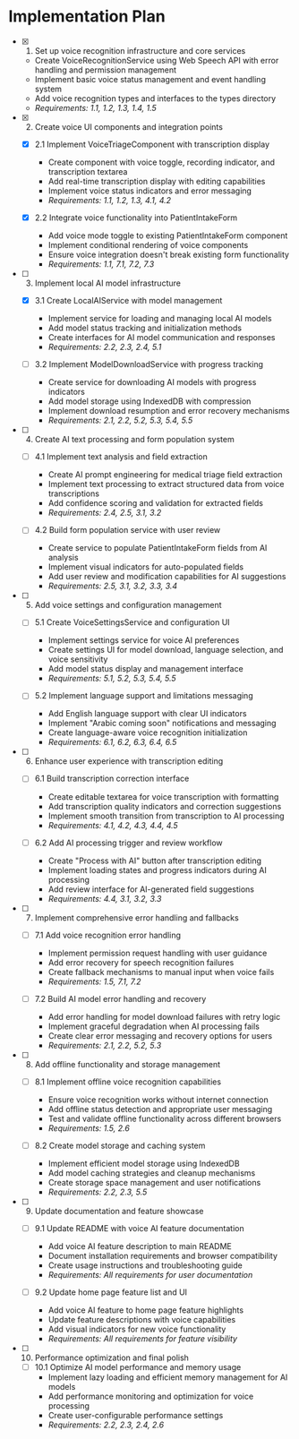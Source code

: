 # Implementation Plan

- [x] 1. Set up voice recognition infrastructure and core services
  - Create VoiceRecognitionService using Web Speech API with error handling and permission management
  - Implement basic voice status management and event handling system
  - Add voice recognition types and interfaces to the types directory
  - _Requirements: 1.1, 1.2, 1.3, 1.4, 1.5_

- [x] 2. Create voice UI components and integration points
  - [x] 2.1 Implement VoiceTriageComponent with transcription display
    - Create component with voice toggle, recording indicator, and transcription textarea
    - Add real-time transcription display with editing capabilities
    - Implement voice status indicators and error messaging
    - _Requirements: 1.1, 1.2, 1.3, 4.1, 4.2_

  - [x] 2.2 Integrate voice functionality into PatientIntakeForm
    - Add voice mode toggle to existing PatientIntakeForm component
    - Implement conditional rendering of voice components
    - Ensure voice integration doesn't break existing form functionality
    - _Requirements: 1.1, 7.1, 7.2, 7.3_

- [ ] 3. Implement local AI model infrastructure
  - [x] 3.1 Create LocalAIService with model management
    - Implement service for loading and managing local AI models
    - Add model status tracking and initialization methods
    - Create interfaces for AI model communication and responses
    - _Requirements: 2.2, 2.3, 2.4, 5.1_

  - [ ] 3.2 Implement ModelDownloadService with progress tracking
    - Create service for downloading AI models with progress indicators
    - Add model storage using IndexedDB with compression
    - Implement download resumption and error recovery mechanisms
    - _Requirements: 2.1, 2.2, 5.2, 5.3, 5.4, 5.5_

- [ ] 4. Create AI text processing and form population system
  - [ ] 4.1 Implement text analysis and field extraction
    - Create AI prompt engineering for medical triage field extraction
    - Implement text processing to extract structured data from voice transcriptions
    - Add confidence scoring and validation for extracted fields
    - _Requirements: 2.4, 2.5, 3.1, 3.2_

  - [ ] 4.2 Build form population service with user review
    - Create service to populate PatientIntakeForm fields from AI analysis
    - Implement visual indicators for auto-populated fields
    - Add user review and modification capabilities for AI suggestions
    - _Requirements: 2.5, 3.1, 3.2, 3.3, 3.4_

- [ ] 5. Add voice settings and configuration management
  - [ ] 5.1 Create VoiceSettingsService and configuration UI
    - Implement settings service for voice AI preferences
    - Create settings UI for model download, language selection, and voice sensitivity
    - Add model status display and management interface
    - _Requirements: 5.1, 5.2, 5.3, 5.4, 5.5_

  - [ ] 5.2 Implement language support and limitations messaging
    - Add English language support with clear UI indicators
    - Implement "Arabic coming soon" notifications and messaging
    - Create language-aware voice recognition initialization
    - _Requirements: 6.1, 6.2, 6.3, 6.4, 6.5_

- [ ] 6. Enhance user experience with transcription editing
  - [ ] 6.1 Build transcription correction interface
    - Create editable textarea for voice transcription with formatting
    - Add transcription quality indicators and correction suggestions
    - Implement smooth transition from transcription to AI processing
    - _Requirements: 4.1, 4.2, 4.3, 4.4, 4.5_

  - [ ] 6.2 Add AI processing trigger and review workflow
    - Create "Process with AI" button after transcription editing
    - Implement loading states and progress indicators during AI processing
    - Add review interface for AI-generated field suggestions
    - _Requirements: 4.4, 3.1, 3.2, 3.3_

- [ ] 7. Implement comprehensive error handling and fallbacks
  - [ ] 7.1 Add voice recognition error handling
    - Implement permission request handling with user guidance
    - Add error recovery for speech recognition failures
    - Create fallback mechanisms to manual input when voice fails
    - _Requirements: 1.5, 7.1, 7.2_

  - [ ] 7.2 Build AI model error handling and recovery
    - Add error handling for model download failures with retry logic
    - Implement graceful degradation when AI processing fails
    - Create clear error messaging and recovery options for users
    - _Requirements: 2.1, 2.2, 5.2, 5.3_

- [ ] 8. Add offline functionality and storage management
  - [ ] 8.1 Implement offline voice recognition capabilities
    - Ensure voice recognition works without internet connection
    - Add offline status detection and appropriate user messaging
    - Test and validate offline functionality across different browsers
    - _Requirements: 1.5, 2.6_

  - [ ] 8.2 Create model storage and caching system
    - Implement efficient model storage using IndexedDB
    - Add model caching strategies and cleanup mechanisms
    - Create storage space management and user notifications
    - _Requirements: 2.2, 2.3, 5.5_

- [ ] 9. Update documentation and feature showcase
  - [ ] 9.1 Update README with voice AI feature documentation
    - Add voice AI feature description to main README
    - Document installation requirements and browser compatibility
    - Create usage instructions and troubleshooting guide
    - _Requirements: All requirements for user documentation_

  - [ ] 9.2 Update home page feature list and UI
    - Add voice AI feature to home page feature highlights
    - Update feature descriptions with voice capabilities
    - Add visual indicators for new voice functionality
    - _Requirements: All requirements for feature visibility_

- [ ] 10. Performance optimization and final polish
  - [ ] 10.1 Optimize AI model performance and memory usage
    - Implement lazy loading and efficient memory management for AI models
    - Add performance monitoring and optimization for voice processing
    - Create user-configurable performance settings
    - _Requirements: 2.2, 2.3, 2.4, 2.6_
